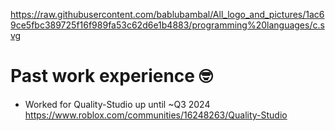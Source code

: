https://raw.githubusercontent.com/bablubambal/All_logo_and_pictures/1ac69ce5fbc389725f16f989fa53c62d6e1b4883/programming%20languages/c.svg

# Past work experience 🤓
- Worked for Quality-Studio up until ~Q3 2024 https://www.roblox.com/communities/16248263/Quality-Studio
